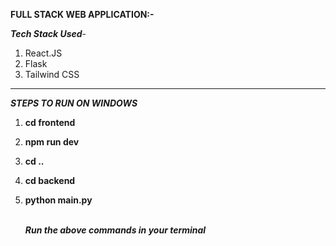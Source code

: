 **FULL STACK WEB APPLICATION:-**

**_Tech Stack Used_**-

1. React.JS<br/>
2. Flask<br/>
3. Tailwind CSS

---

**_STEPS TO RUN ON WINDOWS_**

1. **cd frontend**<br>
2. **npm run dev**<br>
3. **cd ..** <br>
4. **cd backend**<br>
5. **python main.py**<br>
   <br>

   **_Run the above commands in your terminal_**

>
